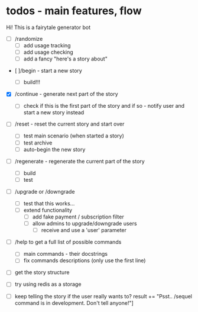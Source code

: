 # todos - main features, flow


Hi! This is a fairytale generator bot
- [ ] /randomize    
  - [ ] add usage tracking
  - [ ] add usage checking
  - [ ] add a fancy "here's a story about"

- [ ]/begin - start a new story
    - [ ] build!!!


- [x] /continue - generate next part of the story
  - [ ] check if this is the first part of the story and if so - notify user and start a new story instead
- [ ] /reset - reset the current story and start over
  - [ ] test main scenario (when started a story)
  - [ ] test archive
  - [ ] auto-begin the new story
- [ ] /regenerate - regenerate the current part of the story
  - [ ] build
  - [ ] test
- [ ] /upgrade or /downgrade
  - [ ] test that this works... 
  - [ ] extend functionality
    - [ ] add fake payment / subscription filter
    - [ ] allow admins to upgrade/downgrade users
      - [ ] receive and use a 'user' parameter

- [ ] /help to get a full list of possible commands
  - [ ] main commands - their docstrings
  - [ ] fix commands descriptions (only use the first line)

- [ ] get the story structure

- [ ] try using redis as a storage

- [ ] keep telling the story if the user really wants to?
  result += "Psst.. /sequel command is in development. Don't tell anyone!"]

